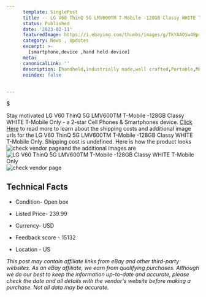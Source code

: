 ```yaml
---
      template: SinglePost
      title: -- LG V60 ThinQ 5G LMV600TM T-Mobile -128GB Classy WHITE T-Mobile Only
      status: Published
      date: '2023-02-11'
      featuredImage: https://i.ebayimg.com/thumbs/images/g/TkYAAOSw49pfJHED/s-l225.jpg
      category: News , Updates
      excerpt: >-
        [smartphone,device ,hand held device]
      meta:
      canonicalLink: ''
      description: [handheld,industrially made,well crafted,Portable,Mobile,Compact,Convenient,Lightweight,Maneuverable,Man-portable,Miniature,Carriable,Hand-held,Light,Holdable,Transportable,Mobile device,Pocket-sized,On-the-go,Wireless,Cordless,Compact size,Convenient size, smartphone,device ,hand held device]
      noindex: false
      
        
---
```

$

Stay motivated LG V60 ThinQ 5G LMV600TM T-Mobile -128GB Classy WHITE T-Mobile Only - a 2-star Cell Phones & Smartphones device. [Click Here](https://www.ebay.com/itm/324830018775?hash=item4ba160bcd7%3Ag%3ATkYAAOSw49pfJHED&amdata=enc%3AAQAHAAAA4L9640rsYrdFNUmKDmoUgZy%2BNn7jqEvNrGI6gPlSNJCyQQ22Xvx93XFZFZMgtLxti9sSkCsSxDVFFqyqhA7t2vt02btNV%2FtMb9bKTiqOEo%2FpARMy4uY%2F1qk%2FjLRjW1aUsvdXIrhysWlLx3hGEI0TpAR0KQYUP8jgQSJ7BPk58cP%2Ba5Ej%2BZJm89Kk%2B%2B6mldGbFbK1tLblYONOiDluLld4DzeSTg2gHTUINtIiaHbi1AzLeuq4hIGyOSc7urxLSOh7N179uKOkRcluJvS7tibZFIRl7utf%2F0N9ZdiC9Cqy77Ps&mkevt=1&mkcid=1&mkrid=711-53200-19255-0&campid=%253CePNCampaignId%253E&customid=%253CreferenceId%253E&toolid=10049) to read more to learn about the shipping costs and additional image urls for the LG V60 ThinQ 5G LMV600TM T-Mobile -128GB Classy WHITE T-Mobile Only. Shipping cost is undefined. Here is how the product looks ![check vendor page](https://i.ebayimg.com/thumbs/images/g/TkYAAOSw49pfJHED/s-l225.jpg)and the additional images are![LG V60 ThinQ 5G LMV600TM T-Mobile -128GB Classy WHITE T-Mobile Only](https://i.ebayimg.com/images/g/TkYAAOSw49pfJHED/s-l640.jpg)![check vendor page]()



 ## Technical Facts 



     
      

 - Condition- Open box 


      

 - Listed Price- 239.99 


      

 - Currency- USD 


      

 - Feedback score - 15132 


      

 - Location - US 


      
      

 *_This post may contain affiliate links from eBay and other third-party websites. As an eBay affiliate, we earn from qualifying purchases. Although we do our best to keep the information up-to-date and accurate, please check the date and all details with the vendor's website before making a purchase. Not all data may be accurate._*






